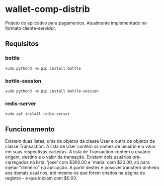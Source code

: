 # wallet-comp-distrib
Projeto de aplicativo para pagamentos.
Atualmente implementado no formato cliente-servidor.

## Requisitos
### bottle
```sudo python3 -m pip install bottle```
### bottle-session
```sudo python3 -m pip install bottle-session```
### redis-server
```sudo apt install redis-server```
## Funcionamento
Existem duas listas, uma de objetos da classe User e outra de objetos da classe Transaction.
A lista de User contém os nomes de usuário e o valor em suas respectivas carteiras.
A lista de Transaction contém o usuário origem, destino e o valor da transação.
Existem dois usuários pré-carregados na lista, 'jose' com $300.00 e 'maria' com $20.00, só para injetar "dinheiro" na aplicação. A partir destes é possível transferir dinheiro aos demais usuários, até mesmo os que forem criados na página de registro - e que iniciam com $0.00.
